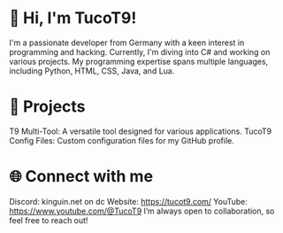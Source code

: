 # 👋 Hi, I'm TucoT9!

I'm a passionate developer from Germany with a keen interest in programming and hacking. Currently, I'm diving into C# and working on various projects. My programming expertise spans multiple languages, including Python, HTML, CSS, Java, and Lua.


# 🔧 Projects

T9 Multi-Tool: A versatile tool designed for various applications.
TucoT9 Config Files: Custom configuration files for my GitHub profile.


# 🌐 Connect with me

Discord: kinguin.net on dc
Website: https://tucot9.com/
YouTube: https://www.youtube.com/@TucoT9
I’m always open to collaboration, so feel free to reach out!
